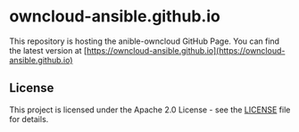 # owncloud-ansible.github.io

This repository is hosting the anible-owncloud GitHub Page. You can find the latest version
at [https://owncloud-ansible.github.io](https://owncloud-ansible.github.io)

## License

This project is licensed under the Apache 2.0 License - see the [LICENSE](LICENSE) file for details.
